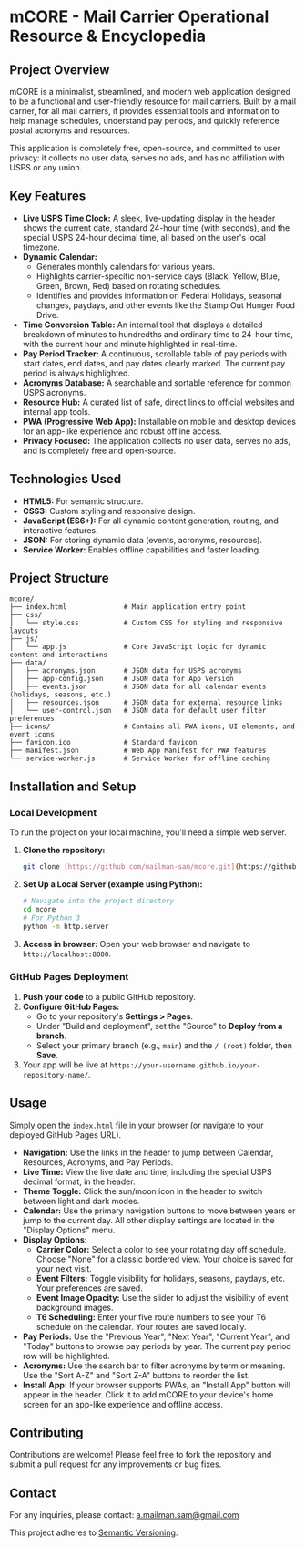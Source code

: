 # mCORE - Mail Carrier Operational Resource & Encyclopedia

## Project Overview

mCORE is a minimalist, streamlined, and modern web application designed to be a functional and user-friendly resource for mail carriers. Built by a mail carrier, for all mail carriers, it provides essential tools and information to help manage schedules, understand pay periods, and quickly reference postal acronyms and resources.

This application is completely free, open-source, and committed to user privacy: it collects no user data, serves no ads, and has no affiliation with USPS or any union.

## Key Features

* **Live USPS Time Clock:** A sleek, live-updating display in the header shows the current date, standard 24-hour time (with seconds), and the special USPS 24-hour decimal time, all based on the user's local timezone.
* **Dynamic Calendar:**
    * Generates monthly calendars for various years.
    * Highlights carrier-specific non-service days (Black, Yellow, Blue, Green, Brown, Red) based on rotating schedules.
    * Identifies and provides information on Federal Holidays, seasonal changes, paydays, and other events like the Stamp Out Hunger Food Drive.
* **Time Conversion Table:** An internal tool that displays a detailed breakdown of minutes to hundredths and ordinary time to 24-hour time, with the current hour and minute highlighted in real-time.
* **Pay Period Tracker:** A continuous, scrollable table of pay periods with start dates, end dates, and pay dates clearly marked. The current pay period is always highlighted.
* **Acronyms Database:** A searchable and sortable reference for common USPS acronyms.
* **Resource Hub:** A curated list of safe, direct links to official websites and internal app tools.
* **PWA (Progressive Web App):** Installable on mobile and desktop devices for an app-like experience and robust offline access.
* **Privacy Focused:** The application collects no user data, serves no ads, and is completely free and open-source.

## Technologies Used

* **HTML5:** For semantic structure.
* **CSS3:** Custom styling and responsive design.
* **JavaScript (ES6+):** For all dynamic content generation, routing, and interactive features.
* **JSON:** For storing dynamic data (events, acronyms, resources).
* **Service Worker:** Enables offline capabilities and faster loading.

## Project Structure
```
mcore/
├── index.html              # Main application entry point
├── css/
│   └── style.css           # Custom CSS for styling and responsive layouts
├── js/
│   └── app.js              # Core JavaScript logic for dynamic content and interactions
├── data/
│   ├── acronyms.json       # JSON data for USPS acronyms
│   ├── app-config.json     # JSON data for App Version
│   ├── events.json         # JSON data for all calendar events (holidays, seasons, etc.)
│   ├── resources.json      # JSON data for external resource links
│   └── user-control.json   # JSON data for default user filter preferences
├── icons/                  # Contains all PWA icons, UI elements, and event icons
├── favicon.ico             # Standard favicon
├── manifest.json           # Web App Manifest for PWA features
└── service-worker.js       # Service Worker for offline caching
```
## Installation and Setup

### Local Development

To run the project on your local machine, you'll need a simple web server.

1.  **Clone the repository:**
    ```bash
    git clone [https://github.com/mailman-sam/mcore.git](https://github.com/mailman-sam/mcore.git)
    ```
2.  **Set Up a Local Server (example using Python):**
    ```bash
    # Navigate into the project directory
    cd mcore
    # For Python 3
    python -m http.server
    ```
3.  **Access in browser:** Open your web browser and navigate to `http://localhost:8000`.

### GitHub Pages Deployment

1.  **Push your code** to a public GitHub repository.
2.  **Configure GitHub Pages:**
    * Go to your repository's **Settings > Pages**.
    * Under "Build and deployment", set the "Source" to **Deploy from a branch**.
    * Select your primary branch (e.g., `main`) and the `/ (root)` folder, then **Save**.
3.  Your app will be live at `https://your-username.github.io/your-repository-name/`.

## Usage

Simply open the `index.html` file in your browser (or navigate to your deployed GitHub Pages URL).

* **Navigation:** Use the links in the header to jump between Calendar, Resources, Acronyms, and Pay Periods.
* **Live Time:** View the live date and time, including the special USPS decimal format, in the header.
* **Theme Toggle:** Click the sun/moon icon in the header to switch between light and dark modes.
* **Calendar:** Use the primary navigation buttons to move between years or jump to the current day. All other display settings are located in the "Display Options" menu.
* **Display Options:**
    * **Carrier Color:** Select a color to see your rotating day off schedule. Choose "None" for a classic bordered view. Your choice is saved for your next visit.
    * **Event Filters:** Toggle visibility for holidays, seasons, paydays, etc. Your preferences are saved.
    * **Event Image Opacity:** Use the slider to adjust the visibility of event background images.
    * **T6 Scheduling:** Enter your five route numbers to see your T6 schedule on the calendar. Your routes are saved locally.
* **Pay Periods:** Use the "Previous Year", "Next Year", "Current Year", and "Today" buttons to browse pay periods by year. The current pay period row will be highlighted.
* **Acronyms:** Use the search bar to filter acronyms by term or meaning. Use the "Sort A-Z" and "Sort Z-A" buttons to reorder the list.
* **Install App:** If your browser supports PWAs, an "Install App" button will appear in the header. Click it to add mCORE to your device's home screen for an app-like experience and offline access.

## Contributing

Contributions are welcome! Please feel free to fork the repository and submit a pull request for any improvements or bug fixes.

## Contact

For any inquiries, please contact: a.mailman.sam@gmail.com


This project adheres to [Semantic Versioning](https://semver.org/).
